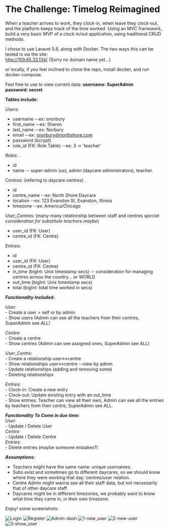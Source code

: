 # The Challenge: Timelog Reimagined

When a teacher arrives to work, they clock-in, when leave they clock-out, and the platform keeps track of the time worked. 
Using an MVC framework, build a very basic MVP of a clock in/out application, using traditional CRUD methods.

I chose to use Laravel 5.8, along with Docker.
The two ways this can be tested is via the site:  
        http://159.65.33.134/ (Sorry no domain name yet...)
        
or locally, if you feel inclined to clone the repo, install docker, and run docker-compose.

Feel free to use to view current data: 
<strong> 
username: SuperAdmin   
password: secret
</strong>

<strong>Tables include:</strong> 

*Users:*
  - username                    --ex: snorbury
  - first_name                  --ex: Sharon
  - last_name                   --ex: Norbury
  - email                       --ex: snorbury@northshore.com
  - password (bcrypt)             
  - role_id (FK: Role Table)    --ex: 3 -> 'teacher'
  
*Roles:* . 
  - id
  - name          -- super-admin (us), admin (daycare administrators), teacher.
  
*Centres:*  (refering to daycare centres) . 
  - id
  - centre_name   --ex: North Shore Daycare
  - location      --ex: 123 Evanston St, Evanston, Illinois
  - timezone      --ex: America/Chicago
    
*User_Centres:* (many-many relationship between staff and centres *special consideration for substitute teachers maybe*)  
  - user_id (FK: User)
  - centre_id (FK: Centre)
    
*Entries:*
  - id
  - user_id   (FK: User)
  - centre_id (FK: Centre)
  - in_time   (bigInt: Unix timestamp secs)   -- consideration for managing centres across the country... or WORLD 
  - out_time  (bigInt: Unix timestamp secs)
  - total     (bigInt: total time worked in secs)
    
<strong>*Functionality Included:*</strong>  

  *User:*  
    - Create a user > self or by admin   
    - Show users (Admin can see all the teachers from their centres, SuperAdmin see ALL)
    
  *Centre:*  
    - Create a centre   
    - Show centres (Admin can see assigned ones, SuperAdmin see ALL)
    
  *User_Centre:*  
    - Create a relationship user<->centre  
    - Show relationships user<->centre --view by admin  
    - Update relationships (adding and removing some)  
    - Deleting relationships
    
  *Entries:*  
    - Clock-in: Create a new entry  
    - Clock-out: Update existing entry with an out_time  
    - Show entries: Teacher can view all their own, Admin can see all the entries by teachers from their centre, SuperAdmin see ALL.

<strong>*Functionality To Come in due time:*</strong>  
  *User:*  
        - Update / Delete User   
  *Centre:*   
        - Update / Delete Centre   
  *Entries:*   
        - Delete entries (maybe someone mistakes?)

 

  <strong>*Assumptions:*</strong>  
  - Teachers might have the same name: unique usernames.   
  - Subs exist and sometimes go to different daycares, so we should know where they were working that day: centres/user relation.  
  - Centre Admin might wanna see all their staff data, but not necessarily that of other daycare staff.   
  - Daycares might be in different timezones, we probably want to know what time they came in, in their own timezone.   
  
  Enjoy! some screenshots:  

![Login](https://user-images.githubusercontent.com/10931672/65635154-c5a87a80-dfad-11e9-8fdc-e686e32902e6.png)
![Register](https://user-images.githubusercontent.com/10931672/65635202-deb12b80-dfad-11e9-8061-5b0ce64a4dfb.png)
![Admin-dash](https://user-images.githubusercontent.com/10931672/65635242-f38dbf00-dfad-11e9-973d-d2eab83894bd.png)
![1-new_user](https://user-images.githubusercontent.com/10931672/65635313-14eeab00-dfae-11e9-88a0-c82b46b5d2bd.png)
![2-new-user](https://user-images.githubusercontent.com/10931672/65635314-15874180-dfae-11e9-8df9-7c13df3553f3.png)
![3-show_user](https://user-images.githubusercontent.com/10931672/65635316-15874180-dfae-11e9-9d43-18353bef63ae.png)

 
  
  
